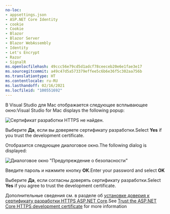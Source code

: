 ```yaml
---
no-loc:
- appsettings.json
- ASP.NET Core Identity
- cookie
- Cookie
- Blazor
- Blazor Server
- Blazor WebAssembly
- Identity
- Let's Encrypt
- Razor
- SignalR
ms.openlocfilehash: 49ccc56e79cd5d1adcf78ceeceb20e6e1fae3e17
ms.sourcegitcommit: a49c47d5a573379effee5c6b6e36f5c302aa756b
ms.translationtype: HT
ms.contentlocale: ru-RU
ms.lasthandoff: 02/16/2021
ms.locfileid: "100551692"
---
```

<span data-ttu-id="26802-101">В Visual Studio для Mac отображается следующее всплывающее окно:</span><span class="sxs-lookup"><span data-stu-id="26802-101">Visual Studio for Mac displays the following popup:</span></span>

![Сертификат разработки HTTPS не найден.](~/getting-started/_static/trustCertMac.png)

<span data-ttu-id="26802-104">Выберите **Да**, если вы доверяете сертификату разработки.</span><span class="sxs-lookup"><span data-stu-id="26802-104">Select **Yes** if you trust the development certificate.</span></span>

<span data-ttu-id="26802-105">Отобразится следующее диалоговое окно.</span><span class="sxs-lookup"><span data-stu-id="26802-105">The following dialog is displayed:</span></span>

![Диалоговое окно "Предупреждение о безопасности"](~/getting-started/_static/certMac.png)

<span data-ttu-id="26802-107">Введите пароль и нажмите кнопку **ОК**.</span><span class="sxs-lookup"><span data-stu-id="26802-107">Enter your password and select **OK**</span></span>

<span data-ttu-id="26802-108">Выберите **Да**, если согласны доверять сертификату разработки.</span><span class="sxs-lookup"><span data-stu-id="26802-108">Select **Yes** if you agree to trust the development certificate.</span></span>

<span data-ttu-id="26802-109">Дополнительные сведения см. в разделе об [установке доверия к сертификату разработки HTTPS ASP.NET Core](xref:security/enforcing-ssl#trust-the-aspnet-core-https-development-certificate-on-windows-and-macos).</span><span class="sxs-lookup"><span data-stu-id="26802-109">See [Trust the ASP.NET Core HTTPS development certificate](xref:security/enforcing-ssl#trust-the-aspnet-core-https-development-certificate-on-windows-and-macos) for more information</span></span>